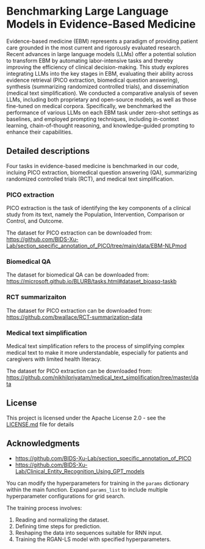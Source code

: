 # Benchmarking Large Language Models in Evidence-Based Medicine

Evidence-based medicine (EBM) represents a paradigm of providing patient care grounded in the most current and rigorously evaluated research. Recent advances in large language models (LLMs) offer a potential solution to transform EBM by automating labor-intensive tasks and thereby improving the efficiency of clinical decision-making.
This study explores integrating LLMs into the key stages in EBM, evaluating their ability across evidence retrieval (PICO extraction, biomedical question answering), synthesis (summarizing randomized controlled trials), and dissemination (medical text simplification). We conducted a comparative analysis of seven LLMs, including both proprietary and open-source models, as well as those fine-tuned on medical corpora. Specifically, we benchmarked the performance of various LLMs on each EBM task under zero-shot settings as baselines, and employed prompting techniques, including in-context learning, chain-of-thought reasoning, and knowledge-guided prompting to enhance their capabilities.

## Detailed descriptions

Four tasks in evidence-based medicine is benchmarked in our code, incluing PICO extraction, biomedical question answering (QA), summarizing randomized controlled trials (RCT), and medical text simplification.

### PICO extraction

PICO extraction is the task of identifying the key components of a clinical study from its text, namely the Population, Intervention, Comparison or Control, and Outcome. 

The dataset for PICO extraction can be downloaded from: https://github.com/BIDS-Xu-Lab/section_specific_annotation_of_PICO/tree/main/data/EBM-NLPmod

### Biomedical QA

The dataset for biomedical QA can be downloaded from: https://microsoft.github.io/BLURB/tasks.html#dataset_bioasq-taskb

### RCT summarizaiton 

The dataset for PICO extraction can be downloaded from: https://github.com/bwallace/RCT-summarization-data

### Medical text simplification
Medical text simplification refers to the process of simplifying complex medical text to make it more understandable, especially for patients and caregivers with limited health literacy. 

The dataset for PICO extraction can be downloaded from: https://github.com/nikhilpriyatam/medical_text_simplification/tree/master/data


## License

This project is licensed under the Apache License 2.0 - see the [LICENSE.md](LICENSE.md) file for details

## Acknowledgments

* https://github.com/BIDS-Xu-Lab/section_specific_annotation_of_PICO
* https://github.com/BIDS-Xu-Lab/Clinical_Entity_Recognition_Using_GPT_models



You can modify the hyperparameters for training in the `params` dictionary within the main function. Expand `params_list` to include multiple hyperparameter configurations for grid search.

The training process involves:

1. Reading and normalizing the dataset.
2. Defining time steps for prediction.
3. Reshaping the data into sequences suitable for RNN input.
4. Training the RGAN-LS model with specified hyperparameters.